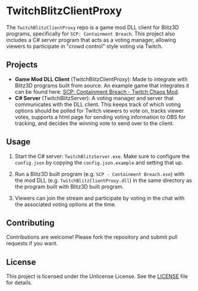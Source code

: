 # TwitchBlitzClientProxy

The `TwitchBlitzClientProxy` repo is a game mod DLL client for Blitz3D programs, specifically for `SCP: Containment Breach`. This project also includes a C# server program that acts as a voting manager, allowing viewers to participate in "crowd control" style voting via Twitch.

## Projects

- **Game Mod DLL Client** (TwitchBlitzClientProxy): Made to integrate with Blitz3D programs built from source. An example game that integrates it can be found here: [SCP: Containment Breach - Twitch Chaos Mod](https://github.com/That1Guard/scpcb_twitch).
- **C# Server** (TwitchBlitzServer): A voting manager and server that communicates with the DLL client. This keeps track of which voting options should be polled for Twitch viewers to vote on, tracks viewer votes, supports a html page for sending voting information to OBS for tracking, and decides the winning vote to send over to the client.

## Usage

1. Start the C# server: `TwitchBlitzServer.exe`. Make sure to configure the `config.json` by copying the `config.json.example` and setting that up.

2. Run a Blitz3D built program (e.g. `SCP - Containment Breach.exe`) with the mod DLL (e.g. `TwitchBlitzClientProxy.dll`) in the same directory as the program built with Blitz3D built program.

3. Viewers can join the stream and participate by voting in the chat with the associated voting options at the time.

## Contributing

Contributions are welcome! Please fork the repository and submit pull requests if you want.

## License

This project is licensed under the Unlicense License. See the [LICENSE](LICENSE) file for details.

